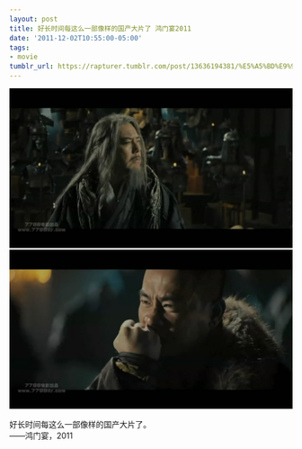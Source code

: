 ```yaml
---
layout: post
title: 好长时间每这么一部像样的国产大片了 鸿门宴2011
date: '2011-12-02T10:55:00-05:00'
tags:
- movie
tumblr_url: https://rapturer.tumblr.com/post/13636194381/%E5%A5%BD%E9%95%BF%E6%97%B6%E9%97%B4%E6%AF%8F%E8%BF%99%E4%B9%88%E4%B8%80%E9%83%A8%E5%83%8F%E6%A0%B7%E7%9A%84%E5%9B%BD%E4%BA%A7%E5%A4%A7%E7%89%87%E4%BA%86-%E9%B8%BF%E9%97%A8%E5%AE%B42011
---
```

 ![](/assets/img/tumblr_lvl2w8h6Kk1r6af0jo1_1280.jpg)  
 ![](/assets/img/tumblr_lvl2w8h6Kk1r6af0jo2_1280.jpg)  
  

好长时间每这么一部像样的国产大片了。  
——鸿门宴，2011

